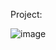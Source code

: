Project:

![image](https://github.com/h600867/ChestX/assets/89257486/3113b263-6c99-4704-b4b8-5d4d506089d8)

